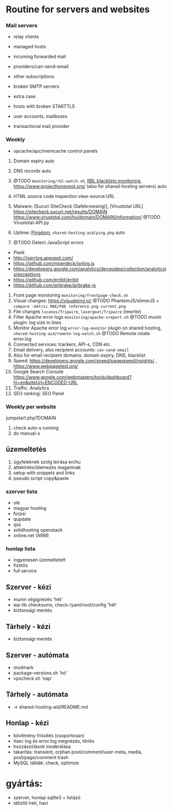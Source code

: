 # Routine for servers and websites

### Mail servers

- relay clients
- managed hosts
- incoming forwarded mail
- providers/can-send-email
- other subscriptions
- broken SMTP servers
- extra case
- hosts with broken STARTTLS

- user accounts, mailboxes
- transactional mail provider

### Weekly


- opcache/apc/memcache control panels

1. Domain expiry
    auto
1. DNS records
    auto
1. @TODO `monitoring/rbl-watch.sh`, [RBL blacklists monitoring](https://www.rblmon.com/), https://www.projecthoneypot.org/ (also for shared-hosting servers)
    auto
1. HTML source code inspection
    view-source:URL
1. Malware: [Sucuri SiteCheck (Safebrowsing)], [Virustotal URL]
    https://sitecheck.sucuri.net/results/DOMAIN
    https://www.virustotal.com/hu/domain/DOMAIN/information/
    @TODO Virustotal-API.py
1. Uptime: [Pingdom](https://www.pingdom.com/free/), `shared-hosting-aid/ping.php`
    auto
    
1. @TODO Detect JavaScript errors
  - Piwik
  - http://jserrlog.appspot.com/
  - https://github.com/mperdeck/jsnlog.js
  - https://developers.google.com/analytics/devguides/collection/analyticsjs/exceptions
  - https://github.com/errbit/errbit
  - https://github.com/airbrake/airbrake-js
1. Front page monitoring `monitoring/frontpage-check.sh`
1. Visual changes: https://visualping.io/ @TODO PhantomJS/slimerJS + `compare -metric MAE/PAE reference.png current.png`
1. File changes `lucanos/Tripwire`, `lasergoat/Tripwire` (rewrite)
1. Filter Apache error logs `monitoring/apache-xreport.sh` @TODO munin plugin: log size in lines
1. Monitor Apache error log `error-log-monitor` plugin on shared hosting, `shared-hosting-aid/remote-log-watch.sh` @TODO Remote rotate error.log
1. Connected services: trackers, API-s, CDN etc.
1. Email delivery, also recipient accounts: `can-send-email`
1. Also for email recipient domains: domain expiry, DNS, blacklist
1. Speed: https://developers.google.com/speed/pagespeed/insights/ , https://www.webpagetest.org/
1. Google Search Console
    https://www.google.com/webmasters/tools/dashboard?hl=en&siteUrl=ENCODED-URL
1. Traffic: Analytics
1. SEO ranking: SEO Panel


### Weekly per website

jumpstart.php?DOMAIN


1. check auto-s running
2. do manual-s

## üzemeltetés

1. ügyfeleknek szolg leírása en/hu
2. áttekintés/ütemezés magamnak
3. setup with snippets and links
4. pseudo script copy&paste

### szerver lista

- olé
- magyar hosting
- forpsi
- qupdate
- qss
- solidhosting openstack
- online.net (ARM)

### honlap lista

- ingyenesen üzemeltetett
- fizetős
- full service

## Szerver - kézi

- munin végignézés 'hét'
- wp-lib checksums, check-/yaml/root/config 'hét'
- biztonsági mentés

## Tárhely - kézi

- biztonsági mentés

## Szerver - autómata

- modmark
- package-versions.sh 'hó'
- vpscheck.sh 'nap'

## Tárhely - autómata

- -> shared-hosting-aid/README.md

## Honlap - kézi

- bővítmény frissítés (csoportosan)
- itsec log és error.log megnézés, törlés
- hozzászólások moderálása
- takarítás: transient, orphan post/comment/user-meta, media, post/page/comment trash
- MySQL táblák: check, optimize

# gyártás:
- szerver, honlap sqlite3 + listázó
- időzítő heti, havi

